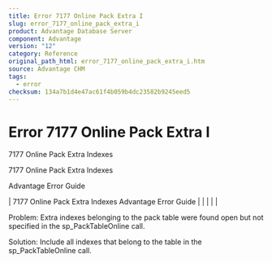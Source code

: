 ```yaml
---
title: Error 7177 Online Pack Extra I
slug: error_7177_online_pack_extra_i
product: Advantage Database Server
component: Advantage
version: "12"
category: Reference
original_path_html: error_7177_online_pack_extra_i.htm
source: Advantage CHM
tags:
  - error
checksum: 134a7b1d4e47ac61f4b059b4dc23582b9245eed5
---
```


# Error 7177 Online Pack Extra I

7177 Online Pack Extra Indexes

7177 Online Pack Extra Indexes

Advantage Error Guide

| 7177 Online Pack Extra Indexes  Advantage Error Guide |  |  |  |  |

Problem: Extra indexes belonging to the pack table were found open but not specified in the sp\_PackTableOnline call.

Solution: Include all indexes that belong to the table in the sp\_PackTableOnline call.

